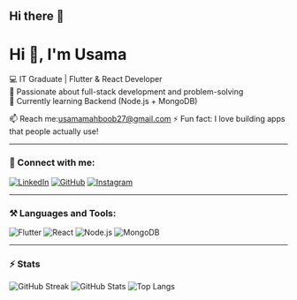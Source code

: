 ## Hi there 👋
# Hi 👋, I'm Usama
💻 IT Graduate | Flutter & React Developer  
🚀 Passionate about full-stack development and problem-solving  
🌱 Currently learning Backend (Node.js + MongoDB)  

📫 Reach me:usamamahboob27@gmail.com 
⚡ Fun fact: I love building apps that people actually use!  

---

### 🔗 Connect with me:
[![LinkedIn](https://img.shields.io/badge/LinkedIn-blue?style=for-the-badge&logo=linkedin)](https://linkedin.com/in/yourprofile)
[![GitHub](https://img.shields.io/badge/GitHub-black?style=for-the-badge&logo=github)](https://github.com/yourusername)
[![Instagram](https://img.shields.io/badge/Instagram-E4405F?style=for-the-badge&logo=instagram)](https://instagram.com/yourusername)

---

### ⚒️ Languages and Tools:
![Flutter](https://img.shields.io/badge/Flutter-02569B?style=for-the-badge&logo=flutter&logoColor=white)
![React](https://img.shields.io/badge/React-20232A?style=for-the-badge&logo=react&logoColor=61DAFB)
![Node.js](https://img.shields.io/badge/Node.js-339933?style=for-the-badge&logo=nodedotjs&logoColor=white)
![MongoDB](https://img.shields.io/badge/MongoDB-4EA94B?style=for-the-badge&logo=mongodb&logoColor=white)

---

### ⚡ Stats
![GitHub Streak](https://github-readme-streak-stats.herokuapp.com/?user=yourusername&theme=radical)
![GitHub Stats](https://github-readme-stats.vercel.app/api?username=yourusername&show_icons=true&theme=radical)
![Top Langs](https://github-readme-stats.vercel.app/api/top-langs/?username=yourusername&layout=compact&theme=radical)
